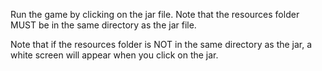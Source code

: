 Run the game by clicking on the jar file. Note that the resources folder MUST be in the same directory as the jar file.

Note that if the resources folder is NOT in the same directory as the jar, a white screen will appear when you click on the jar.